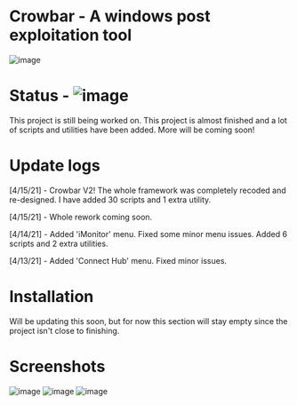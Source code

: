# Crowbar - A windows post exploitation tool
![image](https://user-images.githubusercontent.com/78043996/114496304-a6079000-9bed-11eb-9687-813554113100.png)
# Status - ![image](https://emojipedia-us.s3.dualstack.us-west-1.amazonaws.com/thumbs/72/microsoft/209/cross-mark_274c.png)
This project is still being worked on. This project is almost finished and a lot of scripts and utilities have been added.
More will be coming soon!
# Update logs
[4/15/21] - Crowbar V2! The whole framework was completely recoded and re-designed. I have added 30 scripts and 1 extra utility.

[4/15/21] - Whole rework coming soon.

[4/14/21] - Added 'iMonitor' menu. Fixed some minor menu issues. Added 6 scripts and 2 extra utilities.

[4/13/21] - Added 'Connect Hub' menu. Fixed minor issues.
# Installation
Will be updating this soon, but for now this section will stay empty since the
project isn't close to finishing.
# Screenshots
![image](https://user-images.githubusercontent.com/78043996/114967050-bf087f00-9e41-11eb-80ef-e382f3c8f703.png)
![image](https://user-images.githubusercontent.com/78043996/114967129-de9fa780-9e41-11eb-8ea5-bff836ecee9d.png)
![image](https://user-images.githubusercontent.com/78043996/114967203-0131c080-9e42-11eb-8f62-f7bb9f6891da.png)
